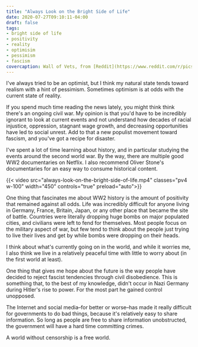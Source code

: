```yaml
---
title: "Always Look on the Bright Side of Life"
date: 2020-07-27T09:10:11-04:00
draft: false
tags:
- bright side of life
- positivity
- reality
- optimisim
- pessimism
- fascism
covercaption: Wall of Vets, from [Reddit](https://www.reddit.com/r/pics/comments/hxsh16/wall_of_vets_in_portland/)
---
```


I've always tried to be an optimist, but I think my natural state tends toward realism with a hint of pessimism. Sometimes optimism is at odds with the current state of reality.

If you spend much time reading the news lately, you might think think there's an ongoing civil war. My opinion is that you'd have to be incredibly ignorant to look at current events and not understand how decades of racial injustice, oppression, stagnant wage growth, and decreasing opportunities have led to social unrest. Add to that a new populist movement toward fascism, and you've got a recipe for disaster.

I've spent a lot of time learning about history, and in particular studying the events around the second world war. By the way, there are multiple good WW2 documentaries on Netflix. I also recommend Oliver Stone's documentaries for an easy way to consume historical content.

{{< video src="always-look-on-the-bright-side-of-life.mp4" classes="pv4 w-100" width="450" controls="true" preload="auto">}}

One thing that fascinates me about WW2 history is the amount of positivity that remained against all odds. Life was incredibly difficult for anyone living in Germany, France, Britain, Japan, or any other place that became the site of battle. Countries were literally dropping huge bombs on major populated cities, and civilians were left to fend for themselves. Most people focus on the military aspect of war, but few tend to think about the people just trying to live their lives and get by while bombs were dropping on their heads.

I think about what's currently going on in the world, and while it worries me, I also think we live in a relatively peaceful time with little to worry about (in the first world at least).

One thing that gives me hope about the future is the way people have decided to reject fascist tendencies through civil disobedience. This is something that, to the best of my knowledge, didn't occur in Nazi Germany during Hitler's rise to power. For the most part he gained control unopposed.

The Internet and social media–for better or worse–has made it really difficult for governments to do bad things, because it's relatively easy to share information. So long as people are free to share information unobstructed, the government will have a hard time committing crimes.

A world without censorship is a free world.
